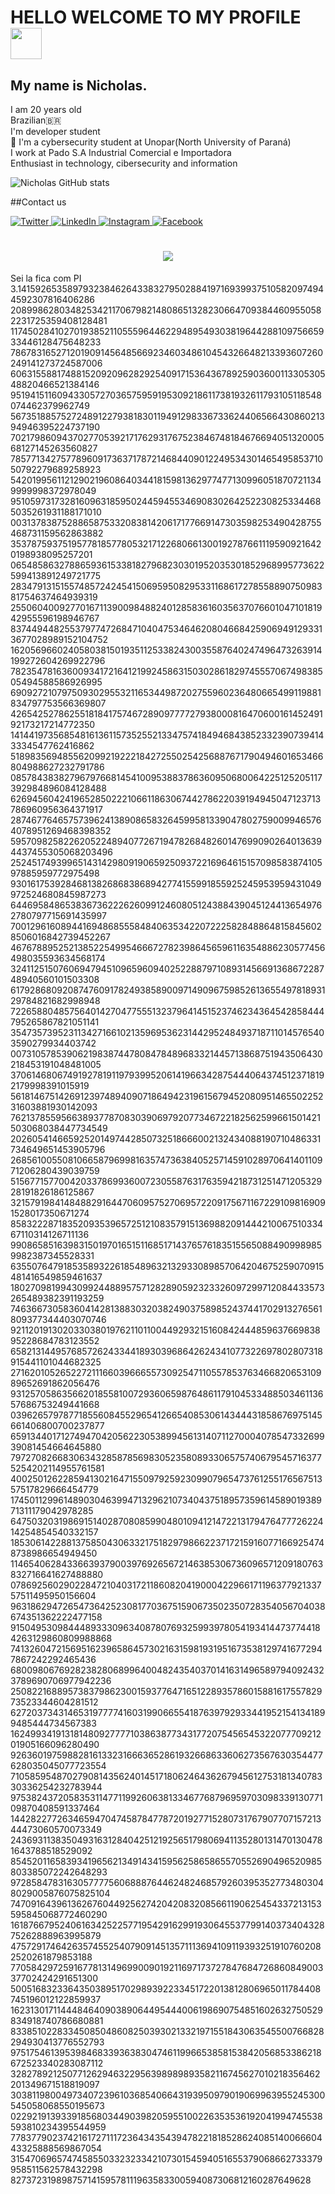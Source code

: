 # HELLO WELCOME TO MY PROFILE <img src="https://c.tenor.com/V0SKXgqIVW0AAAAM/baby-groot-baby-groot-brasil.gif" width="50">

## My name is Nicholas.

I am 20 years old<br>
Brazilian🇧🇷 <br>
I'm developer student <br>
 📕 I'm a cybersecurity student at Unopar(North University of Paraná)<br>
I work at Pado S.A Industrial Comercial e Importadora<br>
Enthusiast in technology, cibersecurity and information<br>

![Nicholas GitHub stats](https://github-readme-stats.vercel.app/api?username=pablo-jean&theme=vision-friendly-dark&show_icons=true)


  ##Contact us<br>
  

  <a href="https://twitter.com/cachapo22" target="_blank">
    <img src="https://img.shields.io/badge/twitter-%231DA1F2.svg?&style=for-the-badge&logo=twitter&logoColor=white&color=071A2C" alt="Twitter"/>
  </a>
  <a href="https://www.linkedin.com/in/nicholas-souza-4943a319a" target="_blank">
    <img src="https://img.shields.io/badge/linkedin-%230077B5.svg?&style=for-the-badge&logo=linkedin&logoColor=white&color=071A2C" alt="LinkedIn"/>
  </a>
  <a href="https://instagram.com/sundeiy" target="_blank">
    <img src="https://img.shields.io/badge/instagram-%23E4405F.svg?&style=for-the-badge&logo=instagram&logoColor=white&color=071A2C" alt="Instagram"/>
  </a>
   <a href="https://www.facebook.com/nicholas.souza.3158" target="_blank">
    <img src="https://img.shields.io/badge/facebook-%231877F2.svg?&style=for-the-badge&logo=facebook&logoColor=white&color=071A2C" alt="Facebook"/>
  </a>
  
<h1 align="center">
  <img src="https://rashmanly.files.wordpress.com/2014/09/hacker1.gif?w=452&h=508"/>
</h1>
Sei la fica com PI <br>
3.141592653589793238462643383279502884197169399375105820974944592307816406286
208998628034825342117067982148086513282306647093844609550582231725359408128481
117450284102701938521105559644622948954930381964428810975665933446128475648233
786783165271201909145648566923460348610454326648213393607260249141273724587006
606315588174881520920962829254091715364367892590360011330530548820466521384146
951941511609433057270365759591953092186117381932611793105118548074462379962749
567351885752724891227938183011949129833673362440656643086021394946395224737190
702179860943702770539217176293176752384674818467669405132000568127145263560827
785771342757789609173637178721468440901224953430146549585371050792279689258923
542019956112129021960864034418159813629774771309960518707211349999998372978049
951059731732816096318595024459455346908302642522308253344685035261931188171010
003137838752886587533208381420617177669147303598253490428755468731159562863882
353787593751957781857780532171226806613001927876611195909216420198938095257201
065485863278865936153381827968230301952035301852968995773622599413891249721775
283479131515574857242454150695950829533116861727855889075098381754637464939319
255060400927701671139009848824012858361603563707660104710181942955596198946767
837449448255379774726847104047534646208046684259069491293313677028989152104752
162056966024058038150193511253382430035587640247496473263914199272604269922796
782354781636009341721641219924586315030286182974555706749838505494588586926995
690927210797509302955321165344987202755960236480665499119881834797753566369807
426542527862551818417574672890977772793800081647060016145249192173217214772350
141441973568548161361157352552133475741849468438523323907394143334547762416862
518983569485562099219222184272550254256887671790494601653466804988627232791786
085784383827967976681454100953883786360950680064225125205117392984896084128488
626945604241965285022210661186306744278622039194945047123713786960956364371917
287467764657573962413890865832645995813390478027590099465764078951269468398352
595709825822620522489407726719478268482601476990902640136394437455305068203496
252451749399651431429809190659250937221696461515709858387410597885959772975498
930161753928468138268683868942774155991855925245953959431049972524680845987273
644695848653836736222626099124608051243884390451244136549762780797715691435997
700129616089441694868555848406353422072225828488648158456028506016842739452267
467678895252138522549954666727823986456596116354886230577456498035593634568174
324112515076069479451096596094025228879710893145669136867228748940560101503308
617928680920874760917824938589009714909675985261365549781893129784821682998948
722658804857564014270477555132379641451523746234364542858444795265867821051141
354735739523113427166102135969536231442952484937187110145765403590279934403742
007310578539062198387447808478489683321445713868751943506430218453191048481005
370614680674919278191197939952061419663428754440643745123718192179998391015919
561814675142691239748940907186494231961567945208095146550225231603881930142093
762137855956638937787083039069792077346722182562599661501421503068038447734549
202605414665925201497442850732518666002132434088190710486331734649651453905796
268561005508106658796998163574736384052571459102897064140110971206280439039759
515677157700420337869936007230558763176359421873125147120532928191826186125867
321579198414848829164470609575270695722091756711672291098169091528017350671274
858322287183520935396572512108357915136988209144421006751033467110314126711136
990865851639831501970165151168517143765761835155650884909989859982387345528331
635507647918535893226185489632132933089857064204675259070915481416549859461637
180270981994309924488957571282890592323326097299712084433573265489382391193259
746366730583604142813883032038249037589852437441702913276561809377344403070746
921120191302033038019762110110044929321516084244485963766983895228684783123552
658213144957685726243344189303968642624341077322697802807318915441101044682325
271620105265227211166039666557309254711055785376346682065310989652691862056476
931257058635662018558100729360659876486117910453348850346113657686753249441668
039626579787718556084552965412665408530614344431858676975145661406800700237877
659134401712749470420562230538994561314071127000407854733269939081454664645880
797270826683063432858785698305235808933065757406795457163775254202114955761581
400250126228594130216471550979259230990796547376125517656751357517829666454779
174501129961489030463994713296210734043751895735961458901938971311179042978285
647503203198691514028708085990480109412147221317947647772622414254854540332157
185306142288137585043063321751829798662237172159160771669254748738986654949450
114654062843366393790039769265672146385306736096571209180763832716641627488880
078692560290228472104031721186082041900042296617119637792133757511495950156604
963186294726547364252308177036751590673502350728354056704038674351362222477158
915049530984448933309634087807693259939780541934144737744184263129860809988868
741326047215695162396586457302163159819319516735381297416772947867242292465436
680098067692823828068996400482435403701416314965897940924323789690706977942236
250822168895738379862300159377647165122893578601588161755782973523344604281512
627203734314653197777416031990665541876397929334419521541341899485444734567383
162499341913181480927777103863877343177207545654532207770921201905166096280490
926360197598828161332316663652861932668633606273567630354477628035045077723554
710585954870279081435624014517180624643626794561275318134078330336254232783944
975382437205835311477119926063813346776879695970309833913077109870408591337464
144282277263465947047458784778720192771528073176790770715721344473060570073349
243693113835049316312840425121925651798069411352801314701304781643788518529092
854520116583934196562134914341595625865865570552690496520985803385072242648293
972858478316305777756068887644624824685792603953527734803048029005876075825104
747091643961362676044925627420420832085661190625454337213153595845068772460290
161876679524061634252257719542916299193064553779914037340432875262888963995879
475729174642635745525407909145135711136941091193932519107602082520261879853188
770584297259167781314969900901921169717372784768472686084900337702424291651300
500516832336435038951702989392233451722013812806965011784408745196012122859937
162313017114448464090389064495444006198690754851602632750529834918740786680881
833851022833450850486082503930213321971551843063545500766828294930413776552793
975175461395398468339363830474611996653858153842056853386218672523340283087112
328278921250771262946322956398989893582116745627010218356462201349671518819097
303811980049734072396103685406643193950979019069963955245300545058068550195673
022921913933918568034490398205955100226353536192041994745538593810234395544959
778377902374216172711172364343543947822181852862408514006660443325888569867054
315470696574745855033232334210730154594051655379068662733379958511562578432298
82737231989875714159578111963583300594087306812160287649628
  
